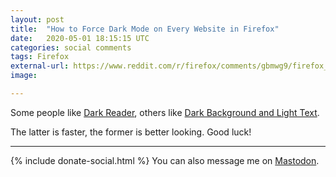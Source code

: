 ```yaml
---
layout: post
title:  "How to Force Dark Mode on Every Website in Firefox"
date:   2020-05-01 18:15:15 UTC
categories: social comments
tags: Firefox
external-url: https://www.reddit.com/r/firefox/comments/gbmwg9/firefox_dark_mode_on_websites/fp6qnjb/
image:

---
```


Some people like [Dark Reader](https://addons.mozilla.org/firefox/addon/darkreader/), others like [Dark Background and Light Text](https://addons.mozilla.org/firefox/addon/dark-background-light-text/).

The latter is faster, the former is better looking. Good luck!

---

{% include donate-social.html %} You can also message me on [Mastodon](https://mastodon.social/@yoasif).